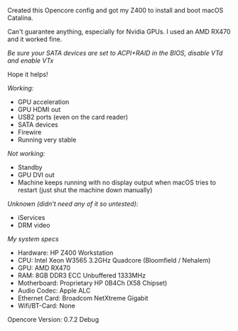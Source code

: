 Created this Opencore config and got my Z400 to install and boot macOS Catalina.

Can't guarantee anything, especially for Nvidia GPUs. I used an AMD RX470 and it worked fine.

*Be sure your SATA devices are set to ACPI+RAID in the BIOS, disable VTd and enable VTx*

Hope it helps!

*Working:*

- GPU acceleration
- GPU HDMI out
- USB2 ports (even on the card reader)
- SATA devices
- Firewire
- Running very stable

*Not working:*

- Standby
- GPU DVI out
- Machine keeps running with no display output when macOS tries to restart (just shut the machine down manually)

*Unknown (didn't need any of it so untested):*

- iServices
- DRM video

*My system specs*

- Hardware: HP Z400 Workstation
- CPU: Intel Xeon W3565 3.2GHz Quadcore (Bloomfield / Nehalem)
- GPU: AMD RX470
- RAM: 8GB DDR3 ECC Unbuffered 1333MHz
- Motherboard: Proprietary HP 0B4Ch (X58 Chipset)
- Audio Codec: Apple ALC
- Ethernet Card: Broadcom NetXtreme Gigabit
- Wifi/BT-Card: None

Opencore Version: 0.7.2 Debug
